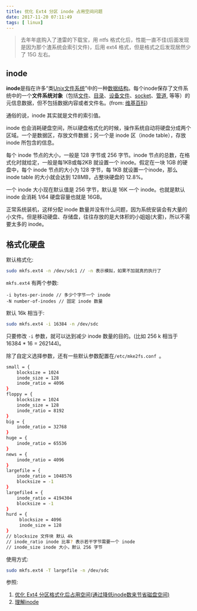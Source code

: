 ```yaml
---
title: 优化 Ext4 分区 inode 占用空间问题
date: 2017-11-20 07:11:49
tags: [ linux]
---
```


>   去年年底购入了渣雷的下载宝，用  ntfs 格式化后，性能一直不佳(后面发现是因为那个渣系统会索引文件)，后用 ext4 格式，但是格式之后发现居然少了 15G 左右。



## inode

**inode**是指在许多“类[Unix](https://zh.wikipedia.org/wiki/Unix)[文件系统](https://zh.wikipedia.org/wiki/%E6%96%87%E4%BB%B6%E7%B3%BB%E7%BB%9F)”中的一种[数据结构](https://zh.wikipedia.org/wiki/%E6%95%B0%E6%8D%AE%E7%BB%93%E6%9E%84)。每个inode保存了文件系统中的一个**文件系统对象**（包括[文件](https://zh.wikipedia.org/wiki/%E8%AE%A1%E7%AE%97%E6%9C%BA%E6%96%87%E4%BB%B6)、[目录](https://zh.wikipedia.org/wiki/%E7%9B%AE%E5%BD%95_(%E6%96%87%E4%BB%B6%E7%B3%BB%E7%BB%9F))、[设备文件](https://zh.wikipedia.org/wiki/%E8%AE%BE%E5%A4%87%E6%96%87%E4%BB%B6)、[socket](https://zh.wikipedia.org/w/index.php?title=%E8%BF%9B%E7%A8%8B%E9%97%B4%E9%80%9A%E4%BF%A1socket&action=edit&redlink=1)、[管道](https://zh.wikipedia.org/wiki/%E7%AE%A1%E9%81%93_(Unix)), 等等）的元信息数据，但不包括数据内容或者文件名。(from: [维基百科](https://zh.wikipedia.org/wiki/Inode))



通俗的说，inode 其实就是文件的索引值。



inode 也会消耗硬盘空间，所以硬盘格式化的时候，操作系统自动将硬盘分成两个区域。一个是数据区，存放文件数据；另一个是 inode 区（inode table），存放 inode 所包含的信息。

每个 inode 节点的大小，一般是 128 字节或 256 字节。inode 节点的总数，在格式化时就给定，一般是每1KB或每2KB 就设置一个 inode。假定在一块 1GB 的硬盘中，每个 inode 节点的大小为 128 字节，每 1KB 就设置一个inode，那么 inode table 的大小就会达到 128MB，占整块硬盘的 12.8%。



一个 inode 大小现在默认值是 256 字节，默认是 16K 一个 inode。也就是默认 inode 会消耗 1/64 硬盘容量也就是 16GB。



正常系统装机，这样分配 inode 数量并没有什么问题，因为系统安装会有大量的小文件。但是移动硬盘、存储盘，往往存放的是大体积的小姐姐(大雾)，所以不需要太多的 inode。



## 格式化硬盘

默认格式化:

```bash
sudo mkfs.ext4 -n /dev/sdc1 // -n 表示模拟，如果不加就真的执行了
```

`mkfs.ext4` 有两个参数:

```
-i bytes-per-inode // 多少个字节一个 inode
-N number-of-inodes // 固定 inode 数量
```



默认 16k 相当于:

```bash
sudo mkfs.ext4 -i 16384 -n /dev/sdc
```

只要修改 `-i` 参数，就可以达到减少 inode 数量的目的。(比如 256 k 相当于 16384 * 16 = 262144)。



除了自定义选择参数，还有一些默认参数配置在`/etc/mke2fs.conf `。

```sh
small = {
    blocksize = 1024
    inode_size = 128
    inode_ratio = 4096
}
floppy = {
    blocksize = 1024
    inode_size = 128
    inode_ratio = 8192
}
big = {
    inode_ratio = 32768
}
huge = {
    inode_ratio = 65536
}
news = {
    inode_ratio = 4096
}
largefile = {
    inode_ratio = 1048576
    blocksize = -1
}
largefile4 = {
    inode_ratio = 4194304
    blocksize = -1
}
hurd = {
     blocksize = 4096
     inode_size = 128
}
// blocksize 文件块 默认 4k
// inode_ratio inode 比率? 表示若干字节需要一个 inode
// inode_size inode 大小，默认 256 字节

```

使用方式:

```sh
sudo mkfs.ext4 -T largefile -n /dev/sdc
```



参照:

1.  [优化 Ext4 分区格式化后占用空间(通过降低inode数来节省磁盘空间)](http://blog.csdn.net/hunanchenxingyu/article/details/41832639)
2.  [理解inode](http://www.ruanyifeng.com/blog/2011/12/inode.html)
